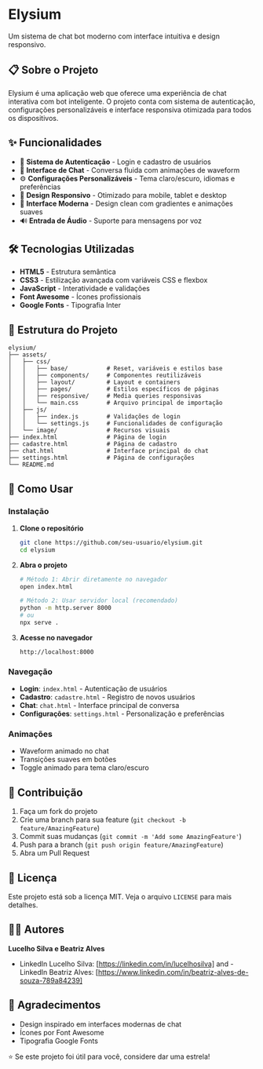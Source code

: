 # Elysium

Um sistema de chat bot moderno com interface intuitiva e design responsivo.

## 📋 Sobre o Projeto

Elysium é uma aplicação web que oferece uma experiência de chat interativa com bot inteligente. O projeto conta com sistema de autenticação, configurações personalizáveis e interface responsiva otimizada para todos os dispositivos.

## ✨ Funcionalidades

- 🔐 **Sistema de Autenticação** - Login e cadastro de usuários
- 💬 **Interface de Chat** - Conversa fluida com animações de waveform
- ⚙️ **Configurações Personalizáveis** - Tema claro/escuro, idiomas e preferências
- 📱 **Design Responsivo** - Otimizado para mobile, tablet e desktop
- 🎨 **Interface Moderna** - Design clean com gradientes e animações suaves
- 🔊 **Entrada de Áudio** - Suporte para mensagens por voz

## 🛠️ Tecnologias Utilizadas

- **HTML5** - Estrutura semântica
- **CSS3** - Estilização avançada com variáveis CSS e flexbox
- **JavaScript** - Interatividade e validações
- **Font Awesome** - Ícones profissionais
- **Google Fonts** - Tipografia Inter

## 📁 Estrutura do Projeto

```
elysium/
├── assets/
│   ├── css/
│   │   ├── base/           # Reset, variáveis e estilos base
│   │   ├── components/     # Componentes reutilizáveis
│   │   ├── layout/         # Layout e containers
│   │   ├── pages/          # Estilos específicos de páginas
│   │   ├── responsive/     # Media queries responsivas
│   │   └── main.css        # Arquivo principal de importação
│   ├── js/
│   │   ├── index.js        # Validações de login
│   │   └── settings.js     # Funcionalidades de configuração
│   └── image/              # Recursos visuais
├── index.html              # Página de login
├── cadastre.html           # Página de cadastro
├── chat.html               # Interface principal do chat
├── settings.html           # Página de configurações
└── README.md
```

## 🚀 Como Usar

### Instalação

1. **Clone o repositório**
   ```bash
   git clone https://github.com/seu-usuario/elysium.git
   cd elysium
   ```

2. **Abra o projeto**
   ```bash
   # Método 1: Abrir diretamente no navegador
   open index.html
   
   # Método 2: Usar servidor local (recomendado)
   python -m http.server 8000
   # ou
   npx serve .
   ```

3. **Acesse no navegador**
   ```
   http://localhost:8000
   ```

### Navegação

- **Login**: `index.html` - Autenticação de usuários
- **Cadastro**: `cadastre.html` - Registro de novos usuários  
- **Chat**: `chat.html` - Interface principal de conversa
- **Configurações**: `settings.html` - Personalização e preferências


### Animações
- Waveform animado no chat
- Transições suaves em botões
- Toggle animado para tema claro/escuro

## 🤝 Contribuição

1. Faça um fork do projeto
2. Crie uma branch para sua feature (`git checkout -b feature/AmazingFeature`)
3. Commit suas mudanças (`git commit -m 'Add some AmazingFeature'`)
4. Push para a branch (`git push origin feature/AmazingFeature`)
5. Abra um Pull Request

## 📄 Licença

Este projeto está sob a licença MIT. Veja o arquivo `LICENSE` para mais detalhes.

## 👨‍💻 Autores

**Lucelho Silva e Beatriz Alves**
- LinkedIn Lucelho Silva: [https://linkedin.com/in/lucelhosilva] and - LinkedIn Beatriz Alves: [https://www.linkedin.com/in/beatriz-alves-de-souza-789a84239] 

## 🙏 Agradecimentos

- Design inspirado em interfaces modernas de chat
- Ícones por Font Awesome
- Tipografia Google Fonts

⭐ Se este projeto foi útil para você, considere dar uma estrela!